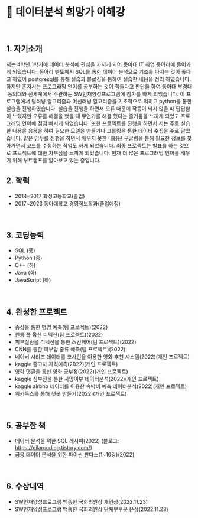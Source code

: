 # :pushpin: 데이터분석 희망가 이해강

</br>

## 1. 자기소개
저는 4학년 1학기에 데이터 분석에 관심을 가지게 되어 동아대 IT 취업 동아리에 들어가게 되었습니다. 동아리 멘토께서 SQL를 통한 데이터 분석으로 기초를 다지는 것이 좋다고 하였어 postgresql를 통해 실습과 블로깅을 통하여 실습한 내용을 정리 하였습니다. 하지만 혼자서는 프로그래밍 언어를 공부하는 것이 힘들다고 판단을 하여 동아대∙부경대∙동의대와 신세계에서 주관하는 SW인재양성프로그램에 참가를 하게 되었습니다. 이 프로그램에서 딥러닝 알고리즘과 머신러닝 알고리즘을 기초적으로 익히고 python을 통한 실습을 진행하였습니다. 실습을 진행을 하면서 오류 때문에 작동이 되지 않을 때 답답함이 느꼈지만 오류를 해결을 했을 때 무언가를 해결 했다는 즐거움을 느끼게 되었고 프로그래밍 언어에 점점 빠지게 되었습니다. 또한 프로젝트를 진행을 하면서 저는 주로 실습한 내용을 응용을 하여 필요한 모델을 만들거나 크롤링을 통한 데이터 수집을 주로 맡았습니다. 맡은 임무를 진행을 하면서 배우지 못한 내용은 구글링을 통해 필요한 정보를 찾아가면서 코드를 수정하는 작업도 하게 되었습니다. 최종 프로젝트는 발표를 하는 것으로 프로젝트에 대한 자부심을 느끼게 되었습니다. 현재 더 많은 프로그래밍 언어를 배우기 위해 부트캠프를 알아보고 있는 중입니다.
</br>

## 2. 학력
- 2014~2017 학성고등학교(졸업)
- 2017~2023 동아대학교 경영정보학과(졸업예정)

</br>

## 3. 코딩능력
- SQL (중)
- Python (중)
- C++ (하)
- Java (하)
- JavaScript (하)

<br>

## 4. 완성한 프로젝트
- 증상을 통한 병명 예측(팀 프로젝트)(2022)
- 원룸 풀 옵션 디텍션(팀 프로젝트)(2022)
- 피부질환을 디텍션을 통한 스킨케어(팀 프로젝트)(2022)
- CNN를 통한 피부암 종류 예측(팀 프로젝트)(2022)
- 네이버 시리즈 데이터를 코사인을 이용한 영화 추천 시스템(2022)(개인 프로젝트)
- kaggle 중고차 가격예측(2022)(개인 프로젝트)
- 영화 댓글을 통한 영화 긍부정(2022)(개인 프로젝트)
- kaggle 심부전을 통한 사망여부 데이터분석(2022)(개인 프로젝트)
- kaggle airbnb 데이터를 이용한 숙박비 예측 데이터분석(2022)(개인 프로젝트)
- 위키독스를 통해 챗봇 만들기(2022)(개인 프로젝트)

</br>

## 5. 공부한 책
- 데이터 분석을 위한 SQL 레시피(2022)
(블로그: https://pilarcoding.tistory.com/)
- 금융 데이터 분석을 위한 파이썬 판다스(1~10강)(2022)
</br>

## 6. 수상내역
- SW인재양성프로그램 백종헌 국회의원상 개인상(2022.11.23)
- SW인재양성프로그램 백종헌 국회의원상 단체부부문 은상(2022.11.23)
